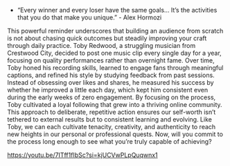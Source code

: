 - “Every winner and every loser have the same goals... It’s the activities that you do that make you unique.” - Alex Hormozi

This powerful reminder underscores that building an audience from scratch is not about chasing quick outcomes but steadily improving your craft through daily practice. Toby Redwood, a struggling musician from Crestwood City, decided to post one music clip every single day for a year, focusing on quality performances rather than overnight fame. Over time, Toby honed his recording skills, learned to engage fans through meaningful captions, and refined his style by studying feedback from past sessions. Instead of obsessing over likes and shares, he measured his success by whether he improved a little each day, which kept him consistent even during the early weeks of zero engagement. By focusing on the process, Toby cultivated a loyal following that grew into a thriving online community. This approach to deliberate, repetitive action ensures our self-worth isn’t tethered to external results but to consistent learning and evolving. Like Toby, we can each cultivate tenacity, creativity, and authenticity to reach new heights in our personal or professional quests. Now, will you commit to the process long enough to see what you’re truly capable of achieving?

https://youtu.be/7ITff1fIbSc?si=kjUCVwPLpQuqwnx1
